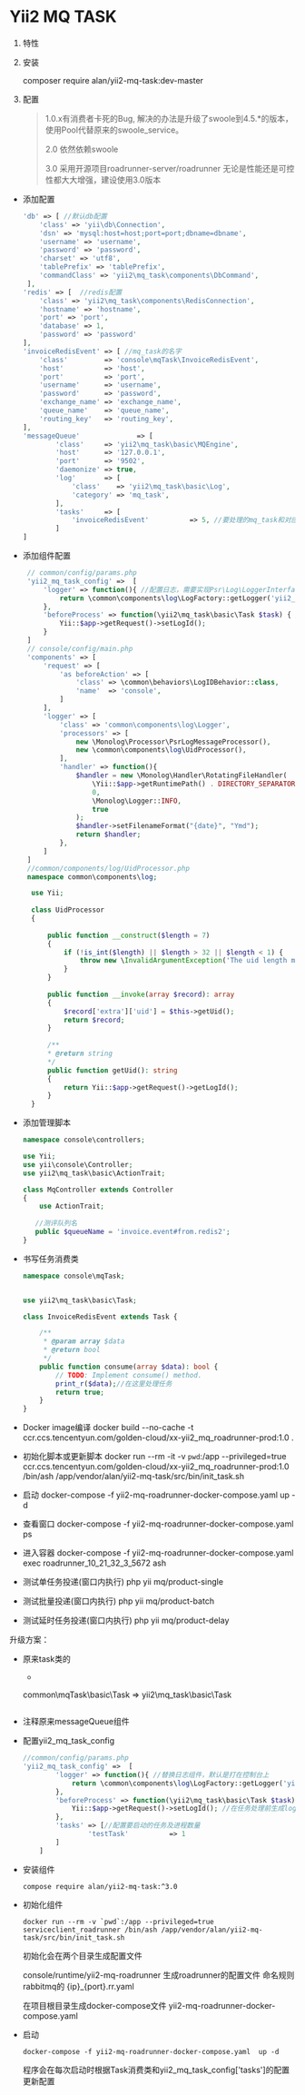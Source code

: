 Yii2 MQ TASK
================================

1. 特性

2. 安装

   composer require alan/yii2-mq-task:dev-master

3. 配置

   > 1.0.x有消费者卡死的Bug, 解决的办法是升级了swoole到4.5.*的版本，使用Pool代替原来的swoole_service。
   >
   > 2.0 依然依赖swoole
   >
   > 3.0 采用开源项目roadrunner-server/roadrunner 无论是性能还是可控性都大大增强，建设使用3.0版本



- 添加配置
  ```php
  'db' => [ //默认db配置
      'class' => 'yii\db\Connection',
      'dsn' => 'mysql:host=host;port=port;dbname=dbname',
      'username' => 'username',
      'password' => 'password',
      'charset' => 'utf8',
      'tablePrefix' => 'tablePrefix',
      'commandClass' => 'yii2\mq_task\components\DbCommand',
   ],
  'redis' => [	//redis配置
      'class' => 'yii2\mq_task\components\RedisConnection',
      'hostname' => 'hostname',
      'port' => 'port',
      'database' => 1, 
      'password' => 'password'
  ],
  'invoiceRedisEvent' => [ //mq_task的名字
      'class'         => 'console\mqTask\InvoiceRedisEvent',
      'host'          => 'host',
      'port'          => 'port',
      'username'      => 'username',
      'password'      => 'password',
      'exchange_name' => 'exchange_name',
      'queue_name'    => 'queue_name',
      'routing_key'   => 'routing_key',
  ],
  'messageQueue'              => [
          'class'     => 'yii2\mq_task\basic\MQEngine',
          'host'      => '127.0.0.1',
          'port'      => '9502',
          'daemonize' => true,
          'log'       => [
              'class'    => 'yii2\mq_task\basic\Log',
              'category' => 'mq_task',
          ],
          'tasks'     => [
              'invoiceRedisEvent'          => 5, //要处理的mq_task和对应的进程数
          ]
  ]
  
  ```

- 添加组件配置
  ```php
   // common/config/params.php
   'yii2_mq_task_config' =>  [
       'logger' => function(){ //配置日志，需要实现Psr\Log\LoggerInterface接口
           return \common\components\log\LogFactory::getLogger('yii2_mq_task');
       },
       'beforeProcess' => function(\yii2\mq_task\basic\Task $task) { //用于在处理每个任务时更新logId,Request对象本身没有setLogId方法需要配置行为
           Yii::$app->getRequest()->setLogId();
       }
   ]
   // console/config/main.php
   'components' => [
       'request' => [
           'as beforeAction' => [
               'class' => \common\behaviors\LogIDBehavior::class,
               'name'  => 'console',
           ]
       ],
       'logger' => [
           'class' => 'common\components\log\Logger',
           'processors' => [
               new \Monolog\Processor\PsrLogMessageProcessor(),
               new \common\components\log\UidProcessor(),
           ],
           'handler' => function(){
               $handler = new \Monolog\Handler\RotatingFileHandler(
                   \Yii::$app->getRuntimePath() . DIRECTORY_SEPARATOR. 'logs'. DIRECTORY_SEPARATOR . date('Ym') . DIRECTORY_SEPARATOR ."service.log",
                   0,
                   \Monolog\Logger::INFO,
                   true
               );
               $handler->setFilenameFormat("{date}", "Ymd");
               return $handler;
           },
       ]
   ]    
   //common/components/log/UidProcessor.php
   namespace common\components\log;

    use Yii;
   
    class UidProcessor
    {
   
        public function __construct($length = 7)
        {
            if (!is_int($length) || $length > 32 || $length < 1) {
                throw new \InvalidArgumentException('The uid length must be an integer between 1 and 32');
            }
        }
   
        public function __invoke(array $record): array
        {
            $record['extra']['uid'] = $this->getUid();
            return $record;
        }
   
        /**
        * @return string
        */
        public function getUid(): string
        {
            return Yii::$app->getRequest()->getLogId();
        }
    }
    ```

-   添加管理脚本

     ```php
     namespace console\controllers;
     
     use Yii;
     use yii\console\Controller;
     use yii2\mq_task\basic\ActionTrait;
     
     class MqController extends Controller
     {
         use ActionTrait;
        
        //测评队列名
        public $queueName = 'invoice.event#from.redis2';
     }
     ```

- 书写任务消费类

  ```php
  namespace console\mqTask;
  
  
  use yii2\mq_task\basic\Task;
  
  class InvoiceRedisEvent extends Task {
  
      /**
       * @param array $data
       * @return bool
       */
      public function consume(array $data): bool {
          // TODO: Implement consume() method.
          print_r($data);//在这里处理任务
          return true;
      }
  }
  ```

- Docker image编译 docker build --no-cache -t ccr.ccs.tencentyun.com/golden-cloud/xx-yii2_mq_roadrunner-prod:1.0 .
- 初始化脚本或更新脚本 docker run --rm -it -v `pwd`:/app --privileged=true  ccr.ccs.tencentyun.com/golden-cloud/xx-yii2_mq_roadrunner-prod:1.0 /bin/ash /app/vendor/alan/yii2-mq-task/src/bin/init_task.sh
- 启动  docker-compose -f yii2-mq-roadrunner-docker-compose.yaml  up -d
- 查看窗口 docker-compose -f yii2-mq-roadrunner-docker-compose.yaml ps
- 进入容器 docker-compose -f yii2-mq-roadrunner-docker-compose.yaml exec roadrunner_10_21_32_3_5672 ash
- 测试单任务投递(窗口内执行) php yii mq/product-single
- 测试批量投递(窗口内执行) php yii mq/product-batch
- 测试延时任务投递(窗口内执行) php yii mq/product-delay



升级方案：

* 原来task类的

    * ```php
    common\mqTask\basic\Task => yii2\mq_task\basic\Task
    ```

- 注释原来messageQueue组件

- 配置yii2_mq_task_config

  ```php
  //common/config/params.php
  'yii2_mq_task_config' =>  [
          'logger' => function(){ //替换日志组件，默认是打在控制台上
              return \common\components\log\LogFactory::getLogger('yii2_mq_task');
          },
          'beforeProcess' => function(\yii2\mq_task\basic\Task $task) {
              Yii::$app->getRequest()->setLogId(); //在任务处理前生成logId
          },
          'tasks' => [//配置要启动的任务及进程数量
                  'testTask'          => 1
          ]
      ]

- 安装组件

  ```shell
  compose require alan/yii2-mq-task:^3.0
  ```



- 初始化组件

  ```shell
  docker run --rm -v `pwd`:/app --privileged=true  serviceclient_roadrunner /bin/ash /app/vendor/alan/yii2-mq-task/src/bin/init_task.sh
  ```

  初始化会在两个目录生成配置文件

  console/runtime/yii2-mq-roadrunner 生成roadrunner的配置文件 命名规则rabbitmq的 {ip}_{port}.rr.yaml

  在项目根目录生成docker-compose文件 yii2-mq-roadrunner-docker-compose.yaml

- 启动

  ```shell
  docker-compose -f yii2-mq-roadrunner-docker-compose.yaml  up -d
  ```

  程序会在每次启动时根据Task消费类和yii2_mq_task_config['tasks']的配置更新配置